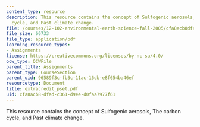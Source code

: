 ```yaml
---
content_type: resource
description: This resource contains the concept of Sulfogenic aerosols, The carbon
  cycle, and Past climate change.
file: /courses/12-102-environmental-earth-science-fall-2005/cfa8acb8dfadc361d9eed0faa7977f61_extracredit_pset.pdf
file_size: 66733
file_type: application/pdf
learning_resource_types:
- Assignments
license: https://creativecommons.org/licenses/by-nc-sa/4.0/
ocw_type: OCWFile
parent_title: Assignments
parent_type: CourseSection
parent_uid: 96589f3c-fb3c-11ac-16db-e8f654ba46ef
resourcetype: Document
title: extracredit_pset.pdf
uid: cfa8acb8-dfad-c361-d9ee-d0faa7977f61
---
```

This resource contains the concept of Sulfogenic aerosols, The carbon cycle, and Past climate change.